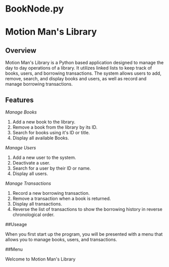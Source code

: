 # BookNode.py
# Motion Man's Library 

## Overview 
Motion Man's Library is a Python based application designed to manage the day to day operations of a library. It utilizes linked lists to keep track of books, users, and borrowing transactions. The system allows users to add, remove, search, and display books and users, as well as record and manage borrowing transactions.

## Features 
*Manage Books*
1. Add a new book to the library.
2. Remove a book from the library by its ID.
3. Search for books using it's ID or title.
4. Display all available Books.

*Manage Users*
1. Add a new user to the system.
2. Deactivate a user.
3. Search for a user by their ID or name.
4. Display all users.

*Manage Transactions*
1. Record a new borrowing transaction.
2. Remove a transaction when a book is returned.
3. Display all transactions.
4. Reverse the list of transactions to show the borrowing history in reverse chronological order.

##Useage 

When you first start up the program, you will be presented with a menu that allows you to manage books, users, and transactions. 

##Menu

Welcome to Motion Man's Library
